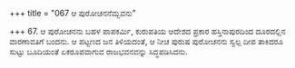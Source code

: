 +++
title = "067 ಆ ಪುರೋಚನನೆಮ್ಬವನು"

+++
67. ಆ ಪುರೋಚನನು ಬಹಳ ಪಾಪಕರ್ಮಿ, ಕುರುಪತಿಯ ಆದೇಶದ ಪ್ರಕಾರ ಹಸ್ತಿನಾಪುರದಿಂದ ದೂರದಲ್ಲಿನ ವಾರಣಾವತಿಗೆ ಬಂದನು. ಆ ಪಟ್ಟಣದ ಜನ ತಿಳಿಯದಂತೆ, ಆ ನೀಚ ಪುರುಷ ಪುರೋಚನನು ಸ್ವಲ್ಪ ದೀಪ ತಾಕಿದರೂ ಸುಟ್ಟು ಬೂದಿಯಂತೆ ಏಕರೂಪವಾಗುವ ರಾಜಭವನವನ್ನು ಸಿದ್ಧಪಡಿಸಿದನು.